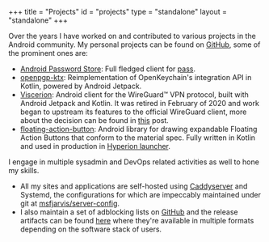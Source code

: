 +++
title = "Projects"
id = "projects"
type = "standalone"
layout = "standalone"
+++

Over the years I have worked on and contributed to various projects in the Android community. My personal projects can be found on [GitHub](https://github.com/msfjarvis), some of the prominent ones are:

- [Android Password Store](https://github.com/android-password-store/Android-Password-Store): Full fledged client for [pass](https://passwordstore.org).
- [openpgp-ktx](http://github.com/android-password-store/openpgp-ktx): Reimplementation of OpenKeychain's integration API in Kotlin, powered by Android Jetpack.
- [Viscerion](https://github.com/msfjarvis/viscerion): Android client for the WireGuard™️  VPN protocol, built with Android Jetpack and Kotlin. It was retired in February of 2020 and work began to upstream its features to the official WireGuard client, more about the decision can be found in [this](/posts/sunsetting-viscerion) post.
- [floating-action-button](https://github.com/msfjarvis/floating-action-button): Android library for drawing expandable Floating Action Buttons that conform to the material spec. Fully written in Kotlin and used in production in [Hyperion launcher](https://play.google.com/store/apps/details?id=projekt.launcher).

I engage in multiple sysadmin and DevOps related activities as well to hone my skills.

- All my sites and applications are self-hosted using [Caddyserver](https://caddyserver.com/) and Systemd, the configurations for which are impeccably maintained under git at [msfjarvis/server-config](https://github.com/msfjarvis/server-config).
- I also maintain a set of adblocking lists on [GitHub](https://github.com/msfjarvis/hosts) and the release artifacts can be found [here](https://dl.msfjarvis.dev/adblock) where they're available in multiple formats depending on the software stack of users.
